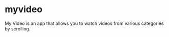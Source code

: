 # myvideo

My Video is an app that allows you to watch videos from various categories by scrolling.

